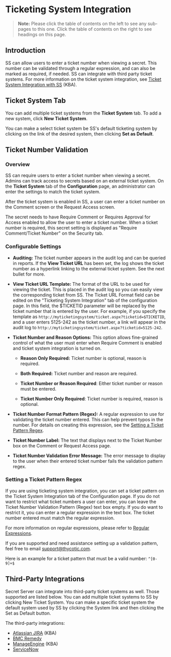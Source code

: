 [title]: # (Ticketing System Integration)
[tags]: # (Ticketing System)
[priority]: # (1000)
[redirect]: # (SecretServerTicketSystemIntegration)

# Ticketing System Integration

> **Note:** Please click the table of contents on the left to see any sub-pages to this one. Click the table of contents on the right to see headings on this page.

## Introduction

SS can allow users to enter a ticket number when viewing a secret. This number can be validated through a regular expression, and can also be marked as required, if needed. SS can integrate with third party ticket systems. For more information on the ticket system integration, see [Ticket System Integration with SS](https://thycotic.force.com/support/s/article/Ticket-System-Integration-With-Secret-Server) (KBA).

## Ticket System Tab

You can add multiple ticket systems from the **Ticket System** tab. To add a new system, click **New Ticket System**.

You can make a select ticket system be SS's default ticketing system by clicking on the link of the desired system, then clicking **Set as Default**.

## Ticket Number Validation

### Overview

SS can require users to enter a ticket number when viewing a secret. Admins can track access to secrets based on an external ticket system. On the **Ticket System** tab of the **Configuration** page, an administrator can enter the settings to match the ticket system.

After the ticket system is enabled in SS, a user can enter a ticket number on the Comment screen or the Request Access screen.

The secret needs to have Require Comment or Requires Approval for Access enabled to allow the user to enter a ticket number. When a ticket number is required, this secret setting is displayed as "Require Comment/Ticket Number" on the Security tab.

### Configurable Settings

- **Auditing:** The ticket number appears in the audit log and can be queried in reports. If the **View Ticket URL** has been set, the log shows the ticket number as a hyperlink linking to the external ticket system. See the next bullet for more.
- **View Ticket URL Template:** The format of the URL to be used for viewing the ticket. This is placed in the audit log so you can easily view the corresponding ticket from SS. The Ticket URL Format field can be edited on the "Ticketing System Integration" tab of the configuration page. In this field, the \$TICKETID parameter will be replaced by the ticket number that is entered by the user. For example, if you specify the template as `http://myticketingsystem/ticket.aspx?ticketid=$TICKETID`, and a user enters 5125-242 as the ticket number, a link will appear in the audit log to `http://myticketingsystem/ticket.aspx?ticketid=5125-242`.
- **Ticket Number and Reason Options:** This option allows fine-grained control of what the user must enter when Require Comment is enabled and ticket system integration is turned on.
  - **Reason Only Required:** Ticket number is optional, reason is required.

  - **Both Required:** Ticket number and reason are required.

  - **Ticket Number or Reason Required**: Either ticket number or reason must be entered.

  - **Ticket Number Only Required**: Ticket number is required, reason is optional.

- **Ticket Number Format Pattern (Regex):** A regular expression to use for validating the ticket number entered. This can help prevent typos in the number. For details on creating this expression, see the [Setting a Ticket Pattern Regex](#setting-a-ticket-pattern-regex).
- **Ticket Number Label:** The text that displays next to the Ticket Number box on the Comment or Request Access page.
- **Ticket Number Validation Error Message:** The error message to display to the user when their entered ticket number fails the validation pattern regex.

### Setting a Ticket Pattern Regex

If you are using ticketing system integration, you can set a ticket pattern on the Ticket System Integration tab of the Configuration page. If you do not want to restrict what ticket numbers a user can enter, you can leave the Ticket Number Validation Pattern (Regex) text box empty. If you do want to restrict it, you can enter a regular expression in the text box. The ticket number entered must match the regular expression.

For more information on regular expressions, please refer to [Regular Expressions](http://www.grymoire.com/Unix/Regular.html).

If you are supported and need assistance setting up a validation pattern, feel free to email [support@thycotic.com](mailto:support@thycotic.com).

Here is an example for a ticket pattern that must be a valid number:
`^[0-9]+$`

## Third-Party Integrations

Secret Server can integrate into third-party ticket systems as well. Those supported are listed below. You can add multiple ticket systems to SS by clicking New Ticket System. You can make a specific ticket system the default system used by SS by clicking the System link and then clicking the Set as Default button.

 The third-party integrations:

- [Atlassian JIRA](https://thycotic.force.com/support/s/article/Ticket-System-Integration-Atlassian-JIRA) (KBA)
- [BMC Remedy](./bmc-remedy-integration/index.md)
- [ManageEngine](https://thycotic.force.com/support/s/article/Ticket-System-Integration-ManageEngine) (KBA)
- [ServiceNow](./servicenow-integration/index.md)